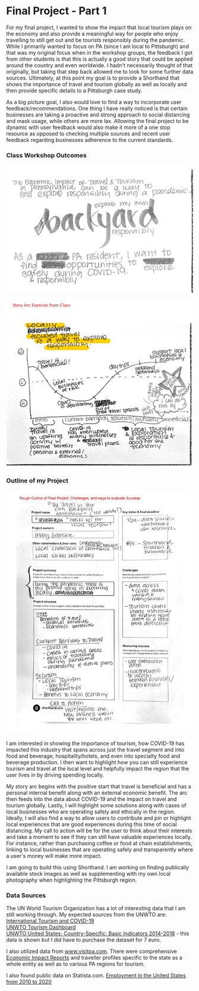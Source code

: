 
# Final Project - Part 1

For my final project, I wanted to show the impact that local tourism plays on the economy and also provide a meaningful way for people who enjoy travelling to still get out and be tourists responsibly during the pandemic. While I primarily wanted to focus on PA (since I am local to Pittsburgh) and that was my original focus when in the workshop groups, the feedback I got from other students is that this is actually a good story that could be applied around the country and even worldwide. I hadn't necessarily thought of that originally, but taking that step back allowed me to look for some further data sources. Ultimately, at this point my goal is to provide a Shorthand that shows the importance of travel and tourism globally as well as locally and then provide specific details to a Pittsburgh case study. 

As a big picture goal, I also would love to find a way to incorporate user feedback/recommendations. One thing I have really noticed is that certain businesses are taking a proactive and strong approach to social distancing and mask usage, while others are more lax. Allowing the final project to be dynamic with user feedback would also make it more of a one stop resource as opposed to checking multiple sources and recent user feedback regarding businesses adherence to the current standards.

### Class Workshop Outcomes

<img src="https://raw.githubusercontent.com/mganska/ganska-portfolio/master/Final%20Project_Page_1.jpg" width="600"><br>

<img src="https://raw.githubusercontent.com/mganska/ganska-portfolio/master/Final%20Project_Page_2.jpg" width="600"><br>

### Outline of my Project

<img src="https://raw.githubusercontent.com/mganska/ganska-portfolio/master/Final%20Project_Page_3.jpg" width="600"><br>

I am interested in showing the importance of tourism, how COVID-19 has impacted this industry that spans across just the travel segment and into food and beverage, hospitality/hotels, and even into specialty food and beverage production. I then want to highlight how you can still experience tourism and travel at the local level and helpfully impact the region that the user lives in by driving spending locally.

My story arc begins with the positive start that travel is beneficial and has a personal internal benefit along with an external economic benefit. The arc then feeds into the data about COVID-19 and the impact on travel and tourism globally. Lastly, I will highlight some solutions along with cases of local businesses who are operating safely and ethically in the region. Ideally, I will also find a way to allow users to contribute and pin or highlight local experiences that are good experiences during this time of social distancing. My call to action will be for the user to think about their interests and take a moment to see if they can still have valuable experiences locally. For instance, rather than purchasing coffee or food at chain establishments, linking to local businesses that are operating safely and transparently where a user's money will make more impact.

I am going to build this using Shorthand. I am working on finding publically available stock images as well as supplementing with my own local photography when highlighting the Pittsburgh region.

### Data Sources

The UN World Tourism Organization has a lot of interesting data that I am still working through. My expected sources from the UNWTO are:
<a href="https://www.unwto.org/international-tourism-and-covid-19">International Tourism and COVID-19</a><br>
<a href="https://www.unwto.org/unwto-tourism-dashboard">UNWTO Tourism Dashboard</a><br>
<a href="https://www.e-unwto.org/doi/abs/10.5555/unwtotfb0840010020142018201912">UNWTO United States: Country-Specific: Basic Indicators 2014-2018</a> - this data is shown but I did have to purchase the dataset for 7 euro.

I also utilized data from www.visitpa.com. There were comprehensive <a href="https://www.visitpa.com/economic-impact-travel-report">Economic Impact Reports</a> and traveller profiles specific to the state as a whole entity as well as to various PA regions for tourism.

I also found public data on Statista.com.
<a href="https://www.statista.com/statistics/269959/employment-in-the-united-states/">Employment in the United States from 2010 to 2020</a>



